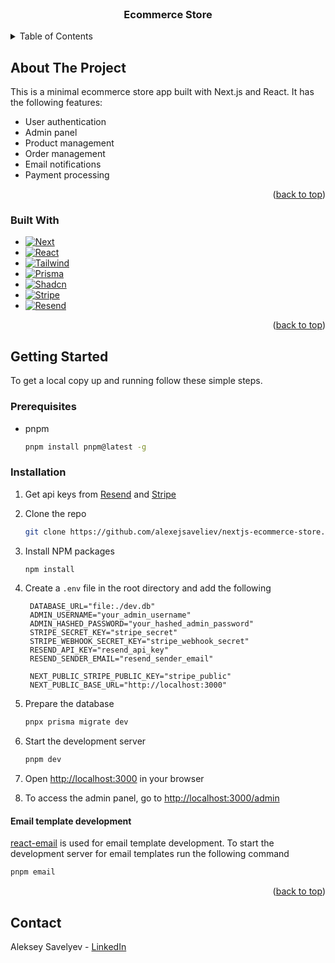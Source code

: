 <br />
<div align="center">
<h3 align="center">Ecommerce Store</h3>
</div>

<!-- TABLE OF CONTENTS -->
<details>
  <summary>Table of Contents</summary>
  <ol>
    <li>
      <a href="#about-the-project">About The Project</a>
      <ul>
        <li><a href="#built-with">Built With</a></li>
      </ul>
    </li>
    <li>
      <a href="#getting-started">Getting Started</a>
      <ul>
        <li><a href="#prerequisites">Prerequisites</a></li>
        <li><a href="#installation">Installation</a></li>
        <li><a href="#email-template-development">Email template</a></li>
      </ul>
    </li>
    <li><a href="#usage">Usage</a></li>
    <li><a href="#contact">Contact</a></li>
  </ol>
</details>

<!-- ABOUT THE PROJECT -->

## About The Project

This is a minimal ecommerce store app built with Next.js and React. It has the following features:

- User authentication
- Admin panel
- Product management
- Order management
- Email notifications
- Payment processing


<p align="right">(<a href="#readme-top">back to top</a>)</p>

### Built With

- [![Next][Next.js]][Next-url]
- [![React][React.js]][React-url]
- [![Tailwind][Tailwind.css]][Tailwind-url]
- [![Prisma][Prisma.js]][Prisma-url]
- [![Shadcn][Shadcn]][Shadcn-url]
- [![Stripe][Stripe]][Stripe-url]
- [![Resend][Resend]][Resend-url]

<p align="right">(<a href="#readme-top">back to top</a>)</p>

<!-- GETTING STARTED -->

## Getting Started

To get a local copy up and running follow these simple steps.

### Prerequisites

- pnpm
  ```sh
  pnpm install pnpm@latest -g
  ```

### Installation

1. Get api keys from [Resend](https://resend.io/) and [Stripe](https://stripe.com/)
2. Clone the repo
   ```sh
   git clone https://github.com/alexejsaveliev/nextjs-ecommerce-store.git
   ```
3. Install NPM packages
   ```sh
   npm install
   ```
4. Create a `.env` file in the root directory and add the following

   ```dotenv
    DATABASE_URL="file:./dev.db"
    ADMIN_USERNAME="your_admin_username"
    ADMIN_HASHED_PASSWORD="your_hashed_admin_password"
    STRIPE_SECRET_KEY="stripe_secret"
    STRIPE_WEBHOOK_SECRET_KEY="stripe_webhook_secret"
    RESEND_API_KEY="resend_api_key"
    RESEND_SENDER_EMAIL="resend_sender_email"

    NEXT_PUBLIC_STRIPE_PUBLIC_KEY="stripe_public"
    NEXT_PUBLIC_BASE_URL="http://localhost:3000"
   ```

5. Prepare the database
   ```sh
   pnpx prisma migrate dev
   ```
6. Start the development server
   ```sh
   pnpm dev
   ```
7. Open [http://localhost:3000](http://localhost:3000) in your browser
8. To access the admin panel, go to [http://localhost:3000/admin](http://localhost:3000/admin)
   

#### Email template development
[react-email](https://react.email/) is used for email template development. To start the development server for email templates run the following command
   ```sh
   pnpm email
   ```

<p align="right">(<a href="#readme-top">back to top</a>)</p>


## Contact

Aleksey Savelyev - [LinkedIn](https://www.linkedin.com/in/alexejsaveliev/)

<!-- MARKDOWN LINKS & IMAGES -->
<!-- https://www.markdownguide.org/basic-syntax/#reference-style-links -->

[linkedin-shield]: https://img.shields.io/badge/-LinkedIn-black.svg?style=for-the-badge&logo=linkedin&colorB=555
[linkedin-url]: https://linkedin.com/in/othneildrew
[product-screenshot]: images/screenshot.png
[Next.js]: https://img.shields.io/badge/next.js-000000?style=for-the-badge&logo=nextdotjs&logoColor=white
[Next-url]: https://nextjs.org/
[React.js]: https://img.shields.io/badge/React-20232A?style=for-the-badge&logo=react&logoColor=61DAFB
[React-url]: https://reactjs.org/
[Tailwind.css]: https://img.shields.io/badge/tailwindcss-38B2AC?style=for-the-badge&logo=tailwind-css&logoColor=white
[Tailwind-url]: https://tailwindcss.com/
[Prisma.js]: https://img.shields.io/badge/prisma-2D3748?style=for-the-badge&logo=prisma&logoColor=white
[Prisma-url]: https://www.prisma.io/
[Shadcn]: https://img.shields.io/badge/shadcn-000000?style=for-the-badge&logo=shadcn&logoColor=white
[Shadcn-url]: https://www.shadcn.com/
[Stripe]: https://img.shields.io/badge/stripe-675dff?style=for-the-badge&logo=stripe&logoColor=white
[Stripe-url]: https://stripe.com/
[Resend]: https://img.shields.io/badge/resend-FFA500?style=for-the-badge&logo=resend&logoColor=white
[Resend-url]: https://resend.io/
